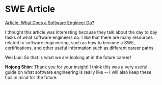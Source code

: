 # SWE Article
[Article: What Does a Software Engineer Do?](https://www.coursera.org/articles/software-engineer)

I thought this article was interesting because they talk about the day to day tasks of what software engineers do. I like that there are many resources related to software engineering, such as how to become a SWE, certifications, and other useful information such as different career paths. 


Wei Luo: So that is what we are looking at in the future career!

**Hojong Shim**: Thank you for your insight! I think this was a very useful guide on what software engineering is really like -- I will also keep these tips in mind for the future.

